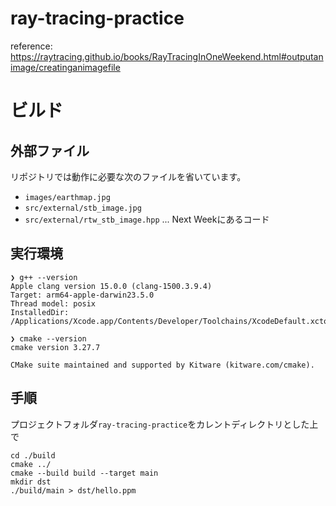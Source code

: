# ray-tracing-practice
reference: https://raytracing.github.io/books/RayTracingInOneWeekend.html#outputanimage/creatinganimagefile

# ビルド

## 外部ファイル
リポジトリでは動作に必要な次のファイルを省いています。
- `images/earthmap.jpg`
- `src/external/stb_image.jpg`
- `src/external/rtw_stb_image.hpp` ... Next Weekにあるコード

## 実行環境
```
❯ g++ --version
Apple clang version 15.0.0 (clang-1500.3.9.4)
Target: arm64-apple-darwin23.5.0
Thread model: posix
InstalledDir: /Applications/Xcode.app/Contents/Developer/Toolchains/XcodeDefault.xctoolchain/usr/bin

❯ cmake --version
cmake version 3.27.7

CMake suite maintained and supported by Kitware (kitware.com/cmake).
```

## 手順
プロジェクトフォルダ`ray-tracing-practice`をカレントディレクトリとした上で
```
cd ./build
cmake ../
cmake --build build --target main
mkdir dst
./build/main > dst/hello.ppm
```